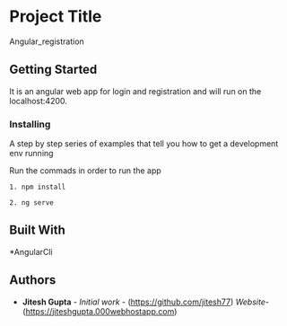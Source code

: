 # Project Title

Angular_registration

## Getting Started

It is an angular web app for login and registration and will run on the localhost:4200.


### Installing

A step by step series of examples that tell you how to get a development env running

Run the commads in order to run the app

```
1. npm install
```



```
2. ng serve
```

## Built With

*AngularCli
 

## Authors

* **Jitesh Gupta** - *Initial work* - (https://github.com/jitesh77)
*Website*-(https://jiteshgupta.000webhostapp.com)


